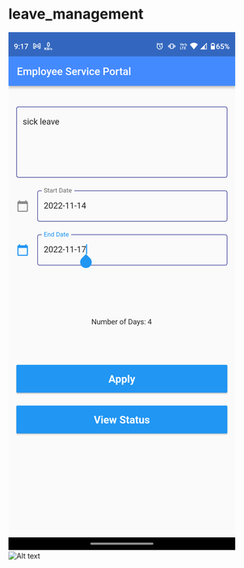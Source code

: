 # leave_management
 
![Alt text](Screenshot_20221105-091730.png?raw=true "App Screenshot 1")
![Alt text](relative/path/to/img.jpg?raw=true "App Screenshot 2")
